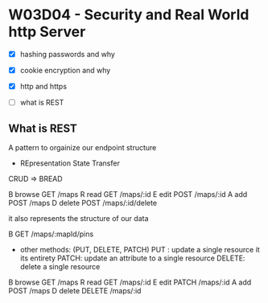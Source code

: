 # W03D04 - Security and Real World http Server

- [X] hashing passwords and why
- [X] cookie encryption and why
- [X] http and https
- [ ] what is REST


## What is REST
A pattern to orgainize our endpoint structure
- REpresentation State Transfer

CRUD => BREAD

B browse GET /maps
R read   GET /maps/:id
E edit   POST /maps/:id
A add    POST /maps
D delete POST /maps/:id/delete

it also represents the structure of our data

B GET /maps/:mapId/pins

- other methods: (PUT, DELETE, PATCH)
PUT : update a single resource it its entirety
PATCH: update an attribute to a single resource
DELETE: delete a single resource

B browse GET /maps
R read   GET /maps/:id
E edit   PATCH /maps/:id
A add    POST /maps
D delete DELETE /maps/:id